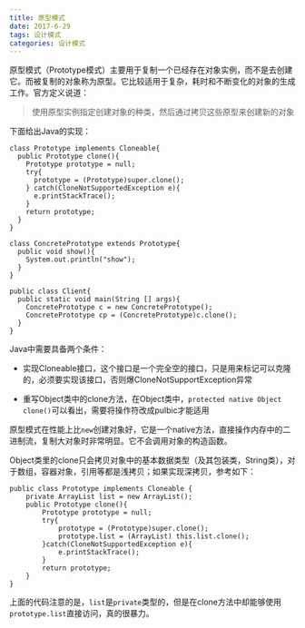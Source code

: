 ```yaml
---
title: 原型模式
date: 2017-6-29
tags: 设计模式
categories: 设计模式
---
```


原型模式（Prototype模式）主要用于复制一个已经存在对象实例，而不是去创建它。而被复制的对象称为原型。它比较适用于复杂，耗时和不断变化的对象的生成工作。官方定义说道：

> 使用原型实例指定创建对象的种类，然后通过拷贝这些原型来创建新的对象

下面给出Java的实现：

```
class Prototype implements Cloneable{
  public Prototype clone(){
    Prototype prototype = null;
    try{
      prototype = (Prototype)super.clone();
    } catch(CloneNotSupportedException e){
      e.printStackTrace();
    }
    return prototype;
  }
}

class ConcretePrototype extends Prototype{
  public void show(){
    System.out.println("show");
  }
}

public class Client{
  public static void main(String [] args){
    ConcretePrototype c = new ConcretePrototype();
    ConcretePrototype cp = (ConcretePrototype)c.clone();
  }
}
```
Java中需要具备两个条件：

+ 实现Cloneable接口，这个接口是一个完全空的接口，只是用来标记可以克隆的，必须要实现该接口，否则爆CloneNotSupportException异常

+ 重写Object类中的clone方法，在Object类中，`protected native Object clone()`可以看出，需要将操作符改成pulbic才能适用

原型模式在性能上比`new`创建对象好，它是一个native方法，直接操作内存中的二进制流，复制大对象时非常明显。它不会调用对象的构造函数。

Object类里的clone只会拷贝对象中的基本数据类型（及其包装类，String类），对于数组，容器对象，引用等都是浅拷贝；如果实现深拷贝，参考如下：

```
public class Prototype implements Cloneable {  
    private ArrayList list = new ArrayList();  
    public Prototype clone(){  
        Prototype prototype = null;  
        try{  
            prototype = (Prototype)super.clone();  
            prototype.list = (ArrayList) this.list.clone();  
        }catch(CloneNotSupportedException e){  
            e.printStackTrace();  
        }  
        return prototype;   
    }  
} 
```

上面的代码注意的是，`list`是`private`类型的，但是在clone方法中却能够使用`prototype.list`直接访问，真的很暴力。
